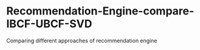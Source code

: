 # Recommendation-Engine-compare-IBCF-UBCF-SVD
Comparing different approaches of recommendation engine 
